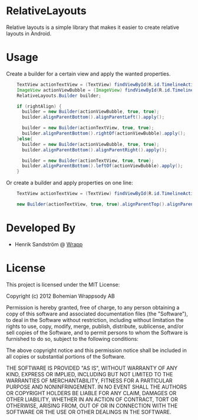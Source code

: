 RelativeLayouts
===============

Relative layouts is a simple library that makes it easier to create relative layouts in Android.

Usage
=====

Create a builder for a certain view and apply the wanted properties.

```java
    TextView actionTextView = (TextView) findViewById(R.id.TimelineActionTextView);
    ImageView actionViewBubble = (ImageView) findViewById(R.id.TimelineActionBubble);
    RelativeLayouts.Builder builder;

    if (rightAlign) {
      builder = new Builder(actionViewBubble, true, true);
      builder.alignParentBottom().alignParentLeft().apply();

      builder = new Builder(actionTextView, true, true);
      builder.alignParentBottom().rightOf(actionViewBubble).apply();
    }else{
      builder = new Builder(actionViewBubble, true, true);
      builder.alignParentBottom().alignParentRight().apply();

      builder = new Builder(actionTextView, true, true);
      builder.alignParentBottom().leftOf(actionViewBubble).apply();
    }
```

Or create a builder and apply properties on one line:

```java
    TextView actionTextView = (TextView) findViewById(R.id.TimelineActionTextView);

    new Builder(actionTextView, true, true).alignParentTop().alignParentRight().apply();
```

Developed By
============

* Henrik Sandström @ [Wrapp](http://www.wrapp.com)

License
=======
This project is licensed under the MIT License:

Copyright (c) 2012 Bohemian Wrappsody AB

Permission is hereby granted, free of charge, to any person obtaining a copy of
this software and associated documentation files (the "Software"), to deal in
the Software without restriction, including without limitation the rights to
use, copy, modify, merge, publish, distribute, sublicense, and/or sell copies of
the Software, and to permit persons to whom the Software is furnished to do so,
subject to the following conditions:

The above copyright notice and this permission notice shall be included in all
copies or substantial portions of the Software.

THE SOFTWARE IS PROVIDED "AS IS", WITHOUT WARRANTY OF ANY KIND, EXPRESS OR
IMPLIED, INCLUDING BUT NOT LIMITED TO THE WARRANTIES OF MERCHANTABILITY, FITNESS
FOR A PARTICULAR PURPOSE AND NONINFRINGEMENT.  IN NO EVENT SHALL THE AUTHORS OR
COPYRIGHT HOLDERS BE LIABLE FOR ANY CLAIM, DAMAGES OR OTHER LIABILITY, WHETHER
IN AN ACTION OF CONTRACT, TORT OR OTHERWISE, ARISING FROM, OUT OF OR IN
CONNECTION WITH THE SOFTWARE OR THE USE OR OTHER DEALINGS IN THE SOFTWARE.
